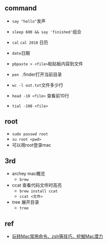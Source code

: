 

## command
+ `say "hello"`发声
+ `sleep 600 && say 'finished'`组合

+ `cal` `cal 2018` 日历
+ `date`日期

+ `pbpaste > <file>`粘贴板内容到文件
+ `pen .`finder打开当前目录
+ `wc -l out.txt`文件多少行
+ `head -10 <file>` 查看前10行
+ `tial -100 <file>`

## root
+ `sudo passwd root`
+ `su root <pwd>`
+ 可以用root登录mac
## 3rd

+ archey  mac概览
    - `brew`
+ ccat 查看代码文件时高亮
    - `brew install ccat`
    - `ccat <文件>`
+ tree 展开目录
    - `tree` 


## ref
+ [玩转Mac常用命令、zsh等技巧，挖掘Mac潜力](https://www.jianshu.com/p/28de342f5ecc)